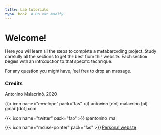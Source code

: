 ```yaml
---
title: Lab tutorials
type: book  # Do not modify.
---
```


# Welcome!

Here you will learn all the steps to complete a metabarcoding project. Study carefully all the sections to get the best from this website. Each section begins with an introduction to that specific technique.

For any question you might have, feel free to drop an message.

### Credits

Antonino Malacrinò, 2020

{{< icon name="envelope" pack="fas" >}} antonino [dot] malacrino [at] gmail [dot] com

{{< icon name="twitter" pack="fab" >}} [@antonino_mal](https://twitter.com/antonino_mal)

{{< icon name="mouse-pointer" pack="fas" >}} [Personal website](https://amalacrino.netlify.app/)